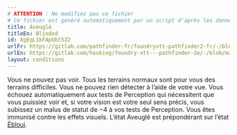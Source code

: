 ```yaml
---
# ATTENTION : Ne modifiez pas ce fichier
# Ce fichier est généré automatiquement par un script d'après les données du module Foundry VTT officiel et de sa traduction
title: Aveuglé
titleEn: Blinded
id: XgEqL1kFApUbl5Z2
urlFr: https://gitlab.com/pathfinder-fr/foundryvtt-pathfinder2-fr/-/blob/master/data/conditionitems/XgEqL1kFApUbl5Z2.htm
urlEn: https://gitlab.com/hooking/foundry-vtt---pathfinder-2e/-/blob/master/packs/data/conditionitems.db/blinded.json
layout: conditions
---
```

Vous ne pouvez pas voir. Tous les terrains normaux sont pour vous des terrains difficiles. Vous ne pouvez rien détecter à l’aide de votre vue. Vous échouez automatiquement aux tests de Perception qui nécessitent que vous puissiez voir et, si votre vision est votre seul sens précis, vous subissez un malus de statut de −4 à vos tests de Perception. Vous êtes immunisé contre les effets visuels. L’état Aveuglé est prépondérant sur l’état [Ébloui](ébloui.md).
